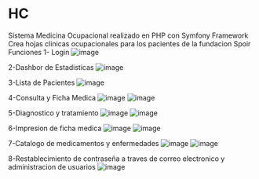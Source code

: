 # HC
Sistema Medicina Ocupacional realizado en PHP con Symfony Framework 
Crea hojas clinicas ocupacionales para los pacientes de la fundacion Spoir
Funciones 
1- Login 
![image](https://user-images.githubusercontent.com/86753747/235370905-55c6aebf-1e52-4a7a-9725-4170f41877b1.png)

2-Dashbor de Estadisticas 
![image](https://user-images.githubusercontent.com/86753747/235371098-6428754e-2784-498a-9554-3f46875bf96c.png)

3-Lista de Pacientes 
![image](https://user-images.githubusercontent.com/86753747/235371152-875d324b-4df3-4283-8c02-52f00673a1dd.png)

4-Consulta y Ficha Medica 
![image](https://user-images.githubusercontent.com/86753747/235371185-6a9e04f2-ff1f-48e1-8556-cf108e209776.png)
![image](https://user-images.githubusercontent.com/86753747/235371221-fa3b2265-54ce-4a32-834b-062a5c2a2e12.png)

5-Diagnostico y tratamiento
![image](https://user-images.githubusercontent.com/86753747/235371243-12240a10-2f73-4f93-ba5b-f5855ae86753.png)
![image](https://user-images.githubusercontent.com/86753747/235371266-604e8b3e-d903-4397-b480-6d750fc9e2c0.png)

6-Impresion de ficha medica
![image](https://user-images.githubusercontent.com/86753747/235371300-e59ec608-22fd-4d66-aeb7-e596a216771f.png)
![image](https://user-images.githubusercontent.com/86753747/235371318-35bb479f-bfb1-4997-964f-a870b6efa7b3.png)

7-Catalogo de medicamentos y enfermedades
![image](https://user-images.githubusercontent.com/86753747/235371364-4432b877-39c0-4f74-b17d-ab680ef71301.png)
![image](https://user-images.githubusercontent.com/86753747/235371399-c1cf61d5-22c8-42a1-aa11-2a3c92cc4993.png)

8-Restablecimiento de contraseña a traves de correo electronico y administracion de usuarios 
![image](https://user-images.githubusercontent.com/86753747/235371444-1a1fd8e8-a1e9-4c9e-b867-5e8127f08a68.png)
